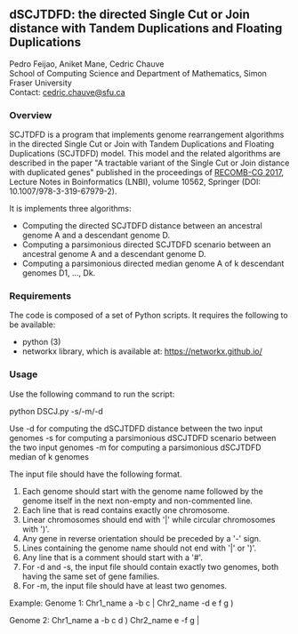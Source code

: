 ## dSCJTDFD: the directed Single Cut or Join distance with Tandem Duplications and Floating Duplications
Pedro Feijao, Aniket Mane, Cedric Chauve  
School of Computing Science and Department of Mathematics, Simon Fraser University  
Contact: cedric.chauve@sfu.ca

### Overview

SCJTDFD is a program that implements genome rearrangement algorithms in the directed Single Cut or Join with Tandem Duplications and Floating Duplications (SCJTDFD) model. This model and the related algorithms are described in the paper "A tractable variant of the Single Cut or Join distance with duplicated genes" published in the proceedings of [RECOMB-CG 2017](http://www.crg.eu/en/event/15th-recomb-comparative-genomics-satellite-workshop), Lecture Notes in Boinformatics (LNBI), volume 10562, Springer (DOI: 10.1007/978-3-319-67979-2).

It is implements three algorithms:
* Computing the directed SCJTDFD distance between an ancestral genome A and a descendant genome D.
* Computing a parsimonious directed SCJTDFD scenario between an ancestral genome A and a descendant genome D.
* Computing a parsimonious directed median genome A of k descendant genomes D1, ..., Dk.

### Requirements

The code is composed of a set of Python scripts. It requires the following to be available:

* python (3)
* networkx library, which is available at: https://networkx.github.io/

### Usage

Use the following command to run the script:

python DSCJ.py -s/-m/-d <inputfile> <outputfile>

Use -d for computing the dSCJTDFD distance between the two input genomes
    -s for computing a parsimonious dSCJTDFD scenario between the two input genomes
    -m for computing a parsimonious dSCJTDFD median of k genomes
    
The input file should have the following format.
1. Each genome should start with the genome name followed by the genome itself in the next non-empty and non-commented line.
2. Each line that is read contains exactly one chromosome.
3. Linear chromosomes should end with '|' while circular chromosomes with ')'. 
4. Any gene in reverse orientation should be preceded by a '-' sign.
5. Lines containing the genome name should not end with '|' or ')'.
6. Any line that is a comment should start with a '#'. 
7. For -d and -s, the input file should contain exactly two genomes, both having the same set of gene families.
8. For -m, the input file should have at least two genomes.

Example:
Genome 1:
Chr1_name a -b c |
Chr2_name -d e f g )

Genome 2:
Chr1_name a -b c d )
Chr2_name e -f g |
